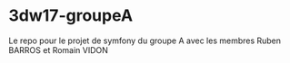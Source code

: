 # 3dw17-groupeA

Le repo pour le projet de symfony du groupe A avec les membres Ruben BARROS et Romain VIDON